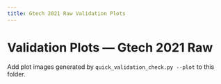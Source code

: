 ```yaml
---
title: Gtech 2021 Raw Validation Plots
---
```


# Validation Plots — Gtech 2021 Raw

Add plot images generated by `quick_validation_check.py --plot` to this folder.
